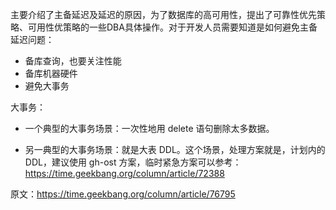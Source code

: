 

主要介绍了主备延迟及延迟的原因，为了数据库的高可用性，提出了可靠性优先策略、可用性优策略的一些DBA具体操作。对于开发人员需要知道是如何避免主备延迟问题：

- 备库查询，也要关注性能
- 备库机器硬件
- 避免大事务

大事务：

- 一个典型的大事务场景：一次性地用 delete 语句删除太多数据。

- 另一典型的大事务场景：就是大表 DDL。这个场景，处理方案就是，计划内的 DDL，建议使用 gh-ost 方案，临时紧急方案可以参考：https://time.geekbang.org/column/article/72388

原文：https://time.geekbang.org/column/article/76795